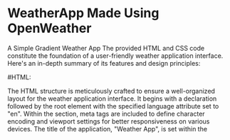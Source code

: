 # WeatherApp Made Using OpenWeather
 A Simple Gradient Weather App
The provided HTML and CSS code constitute the foundation of a user-friendly weather application interface. Here's an in-depth summary of its features and design principles:

#HTML:

The HTML structure is meticulously crafted to ensure a well-organized layout for the weather application interface.
It begins with a <!DOCTYPE html> declaration followed by the <html> root element with the specified language attribute set to "en".
Within the <head> section, meta tags are included to define character encoding and viewport settings for better responsiveness on various devices.
The title of the application, "Weather App", is set within the <title> tag.
An external stylesheet, "style.css", is linked to enhance the visual presentation and maintain separation of concerns.
The <body> element encapsulates the entire content of the application, facilitating structured display and interaction.


#CSS:

The CSS rules are meticulously crafted to achieve a visually appealing and user-friendly design for the weather application.
A global reset is applied to standardize default margin, padding, font-family, and box-sizing across different browsers for a consistent user experience.
The background of the body is elegantly styled with a dark color scheme (#222), providing a visually appealing backdrop for the application content.
The main container for the weather application, designated with the .card class, undergoes comprehensive styling to ensure an aesthetically pleasing appearance.
The search bar, represented by the .search class, is meticulously designed with carefully chosen padding, border-radius, and alignment properties to enhance usability and visual appeal.
The weather information elements, including temperature, city name, weather icon, humidity, and wind speed, are styled with appropriate font sizes, colors, and alignments to ensure readability and aesthetic harmony.
Special attention is given to error handling, with the error message container styled for clear visibility and readability in case of invalid user input or network errors.
Overall, the combination of well-structured HTML markup and thoughtfully crafted CSS styles results in a visually stunning and highly functional weather application interface. Users are provided with an intuitive platform to effortlessly access and explore weather information for different cities while enjoying a seamless and visually appealing user experience.
